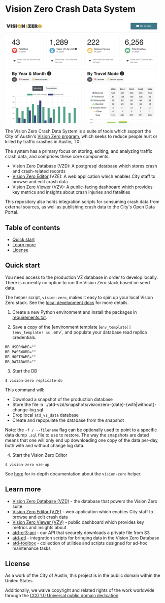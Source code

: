# Vision Zero Crash Data System

![Vision Zero Viewer](docs/images/vzv.png)

The Vision Zero Crash Data System is a suite of tools which support the City of Austin's [Vision Zero program](https://www.austintexas.gov/department/vision-zero), which seeks to reduce people hurt or killed by traffic crashes in Austin, TX.

The system has a primary focus on storing, editing, and analyzing traffic crash data, and comprises these core components:

- Vision Zero Database (VZD): A postgresql database which stores crash and crash-related records
- [Vision Zero Editor](https://visionzero.austin.gov/editor) (VZE): A web application which enables City staff to browse and edit crash data
- [Vision Zero Viewer](https://visionzero.austin.gov/viewer) (VZV): A public-facing dashboard which provides key metrics and insights about crash injuries and fatalities

This repository also holds integration scripts for consuming crash data from external sources, as well as publishing crash data to the City's Open Data Portal.

## Table of contents

- [Quick start](#quick-start)
- [Learn more](#learn-more)
- [License](#license)

## Quick start

You need access to the production VZ database in order to develop locally. There is currently no option to run the Vision Zero stack based on seed data.

The helper script, `vision-zero`, makes it easy to spin up your local Vision Zero stack. See the [local development docs](docs/local_dev.md) for more details.

1. Create a new Python environment and install the packages in [requirements.txt](requirements.txt).

2. Save a copy of the [environment template (`env_template)](env_template) as `.env`, and populate your database read replica credentials.

```shell
RR_USERNAME=""
RR_PASSWORD=""
RR_HOSTNAME=""
RR_DATABASE=""
```

3. Start the DB

```shell
$ vision-zero replicate-db
```

This command will:

- Download a snapshot of the production database
- Store the file in `./atd-vzd/snapshots/visionzero-{date}-{with|without}-change-log.sql
- Drop local `atd_vz_data` database
- Create and repopulate the database from the snapshot

Note: the `-f / --filename` flag can be optionally used to point to a specific data dump `.sql` file to use to restore. The way the snapshots are dated means that one will only end up downloading one copy of the data per-day, both with and without change log data.

4. Start the Vision Zero Editor

```shell
$ vision-zero vze-up
```

See [here](docs/local_dev.md) for in-depth documentation about the `vision-zero` helper.

## Learn more

- [Vision Zero Database (VZD)](./atd-vzd/README.md) - the database that powers the Vision Zero suite
- [Vision Zero Editor (VZE)](./atd-vze/README.md) - web application which enables City staff to browse and edit crash data
- [Vision Zero Viewer (VZV)](./atd-vzv/README.md) - public dashboard which provides key metrics and insights about
- [atd-cr3-api](./atd-cr3-api/README.md) - our API that securely downloads a private file from S3
- [atd-etl](./atd-etl/README.md) - integration scripts for bringing data in the Vision Zero Database
- [atd-toolbox](./atd-toolbox/README.md) - collection of utilities and scripts designed for ad-hoc maintenance tasks

## License

As a work of the City of Austin, this project is in the public domain within the United States.

Additionally, we waive copyright and related rights of the work worldwide through the [CC0 1.0 Universal public domain dedication](https://creativecommons.org/publicdomain/zero/1.0/).
